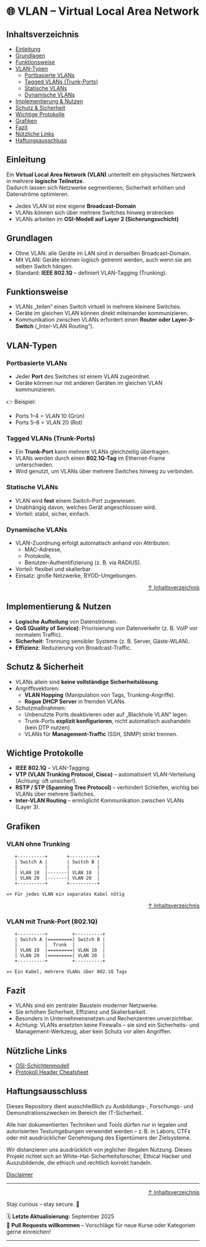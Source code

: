 # 🌐 VLAN – Virtual Local Area Network



## Inhaltsverzeichnis
- [Einleitung](#einleitung)
- [Grundlagen](#grundlagen)
- [Funktionsweise](#funktionsweise)
- [VLAN-Typen](#vlan-typen)
  - [Portbasierte VLANs](#portbasierte-vlans)
  - [Tagged VLANs (Trunk-Ports)](#tagged-vlans-trunk-ports)
  - [Statische VLANs](#statische-vlans)
  - [Dynamische VLANs](#dynamische-vlans)
- [Implementierung & Nutzen](#implementierung--nutzen)
- [Schutz & Sicherheit](#schutz--sicherheit)
- [Wichtige Protokolle](#wichtige-protokolle)
- [Grafiken](#grafiken)
- [Fazit](#fazit)
- [Nützliche Links](#nützliche-links)
- [Haftungsausschluss](#haftungsausschluss)



## Einleitung
Ein **Virtual Local Area Network (VLAN)** unterteilt ein physisches Netzwerk in mehrere **logische Teilnetze**.  
Dadurch lassen sich Netzwerke segmentieren, Sicherheit erhöhen und Datenströme optimieren.  

- Jedes VLAN ist eine eigene **Broadcast-Domain**  
- VLANs können sich über mehrere Switches hinweg erstrecken  
- VLANs arbeiten im **OSI-Modell auf Layer 2 (Sicherungsschicht)**  



## Grundlagen
- Ohne VLAN: alle Geräte im LAN sind in derselben Broadcast-Domain.  
- Mit VLAN: Geräte können logisch getrennt werden, auch wenn sie am selben Switch hängen.  
- Standard: **IEEE 802.1Q** – definiert VLAN-Tagging (Trunking).  



## Funktionsweise
- VLANs „teilen“ einen Switch virtuell in mehrere kleinere Switches.  
- Geräte im gleichen VLAN können direkt miteinander kommunizieren.  
- Kommunikation zwischen VLANs erfordert einen **Router oder Layer-3-Switch** („Inter-VLAN Routing“).  



## VLAN-Typen

### Portbasierte VLANs
- Jeder **Port** des Switches ist einem VLAN zugeordnet.  
- Geräte können nur mit anderen Geräten im gleichen VLAN kommunizieren.  

👉 Beispiel:  
- Ports 1–4 = VLAN 10 (Grün)  
- Ports 5–8 = VLAN 20 (Rot)  



### Tagged VLANs (Trunk-Ports)
- Ein **Trunk-Port** kann mehrere VLANs gleichzeitig übertragen.  
- VLANs werden durch einen **802.1Q-Tag** im Ethernet-Frame unterschieden.  
- Wird genutzt, um VLANs über mehrere Switches hinweg zu verbinden.  



### Statische VLANs
- VLAN wird **fest** einem Switch-Port zugewiesen.  
- Unabhängig davon, welches Gerät angeschlossen wird.  
- Vorteil: stabil, sicher, einfach.  


### Dynamische VLANs
- VLAN-Zuordnung erfolgt automatisch anhand von Attributen:  
  - MAC-Adresse,  
  - Protokolle,
  - Benutzer-Authentifizierung (z. B. via RADIUS).
- Vorteil: flexibel und skalierbar.  
- Einsatz: große Netzwerke, BYOD-Umgebungen.  



<div align=right>

[↑ Inhaltsverzeichnis](#inhaltsverzeichnis)

</div>

## Implementierung & Nutzen
- **Logische Aufteilung** von Datenströmen.
- **QoS (Quality of Service)**: Priorisierung von Datenverkehr (z. B. VoIP vor normalem Traffic).
- **Sicherheit**: Trennung sensibler Systeme (z. B. Server, Gäste-WLAN).
- **Effizienz**: Reduzierung von Broadcast-Traffic.



## Schutz & Sicherheit
- VLANs allein sind **keine vollständige Sicherheitslösung**.  
- Angriffsvektoren:  
  - **VLAN Hopping** (Manipulation von Tags, Trunking-Angriffe).
  - **Rogue DHCP Server** in fremden VLANs.
- Schutzmaßnahmen:  
  - Unbenutzte Ports deaktivieren oder auf „Blackhole VLAN“ legen.
  - Trunk-Ports **explizit konfigurieren**, nicht automatisch aushandeln (kein DTP nutzen).
  - VLANs für **Management-Traffic** (SSH, SNMP) strikt trennen.



## Wichtige Protokolle
- **IEEE 802.1Q** – VLAN-Tagging.
- **VTP (VLAN Trunking Protocol, Cisco)** – automatisiert VLAN-Verteilung (Achtung: oft unsicher!).
- **RSTP / STP (Spanning Tree Protocol)** – verhindert Schleifen, wichtig bei VLANs über mehrere Switches.
- **Inter-VLAN Routing** – ermöglicht Kommunikation zwischen VLANs (Layer 3).



## Grafiken

### VLAN ohne Trunking
```text
   +----------+       +----------+
   | Switch A |       | Switch B |
   |          |       |          |
   | VLAN 10  |-------| VLAN 10  |
   | VLAN 20  |-------| VLAN 20  |
   +----------+       +----------+

=> Für jedes VLAN ein separates Kabel nötig
```

<div align=right>

[↑ Inhaltsverzeichnis](#inhaltsverzeichnis)

</div>

### VLAN mit Trunk-Port (802.1Q)
```text
   +----------+         +----------+
   | Switch A |=========| Switch B |
   |          |  Trunk  |          |
   | VLAN 10  |=========| VLAN 10  |
   | VLAN 20  |=========| VLAN 20  |
   +----------+         +----------+

=> Ein Kabel, mehrere VLANs über 802.1Q Tags
```

## Fazit

- VLANs sind ein zentraler Baustein moderner Netzwerke.
- Sie erhöhen Sicherheit, Effizienz und Skalierbarkeit.
- Besonders in Unternehmensnetzen und Rechenzentren unverzichtbar.
- Achtung: VLANs ersetzten keine Firewalls – sie sind ein Sicherheits- und Management-Werkzeug, aber kein Schutz vor allen Angriffen.


## Nützliche Links

- [OSI-Schichtenmodell](/02-network-security/osi_schichtenmodell.md)
- [Protokoll Header Cheatsheet](/02-network-security/protokoll_header_cheatsheet.md)



## Haftungsausschluss

Dieses Repository dient ausschließlich zu Ausbildungs-, Forschungs- und Demonstrationszwecken im Bereich der IT-Sicherheit.

Alle hier dokumentierten Techniken und Tools dürfen nur in legalen und autorisierten Testumgebungen verwendet werden – z. B. in Labors, CTFs oder mit ausdrücklicher Genehmigung des Eigentümers der Zielsysteme.

Wir distanzieren uns ausdrücklich von jeglicher illegalen Nutzung.
Dieses Projekt richtet sich an White-Hat-Sicherheitsforscher, Ethical Hacker und Auszubildende, die ethisch und rechtlich korrekt handeln.

[Disclaimer](/00-disclaimer/disclaimer.md)

--- 

<div align=right>

[↑ Inhaltsverzeichnis](#inhaltsverzeichnis)

</div>

Stay curious – stay secure. 🔐

🗓️ **Letzte Aktualisierung:** September 2025  
🤝 **Pull Requests willkommen** – Vorschläge für neue Kurse oder Kategorien gerne einreichen!

---